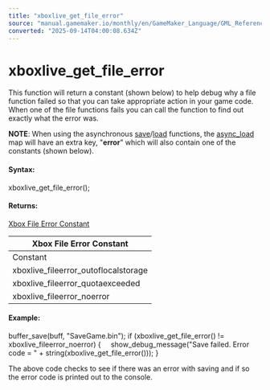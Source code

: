 ```yaml
---
title: "xboxlive_get_file_error"
source: "manual.gamemaker.io/monthly/en/GameMaker_Language/GML_Reference/UWP_And_XBox_Live/Saving_Data/xboxlive_get_file_error.htm"
converted: "2025-09-14T04:00:08.634Z"
---
```


# xboxlive\_get\_file\_error

This function will return a constant (shown below) to help debug why a file function failed so that you can take appropriate action in your game code. When one of the file functions fails you can call the function to find out exactly what the error was.

**NOTE**: When using the asynchronous [save](../../Buffers/buffer_save_async.md)/[load](../../Buffers/buffer_load_async.md) functions, the [async\_load](../../../GML_Overview/Variables/Builtin_Global_Variables/async_load.md) map will have an extra key, "**error**" which will also contain one of the constants (shown below).

#### Syntax:

xboxlive\_get\_file\_error();

#### Returns:

[Xbox File Error Constant](xboxlive_get_file_error.md)

| Xbox File Error Constant |
| --- |
| Constant | Description |
| xboxlive_fileerror_outoflocalstorage | If this occurs while saving this means that all available save game space has been used up, and the user has declined the offer (presented by the OS) of freeing up space. The game should confirm with the user that they intend to continue playing without saving. If they still want to be able to save, the game should retry the save operation. |
| xboxlive_fileerror_quotaexceeded | If this occurs the game should notify the user that they can't save any more data until they free up some space, and then present them with a way of doing this. |
| xboxlive_fileerror_noerror | The file save or load function was carried out without issues. |

#### Example:

buffer\_save(buff, "SaveGame.bin");
if (xboxlive\_get\_file\_error() != xboxlive\_fileerror\_noerror)
{
    show\_debug\_message("Save failed. Error code = " + string(xboxlive\_get\_file\_error()));
}

The above code checks to see if there was an error with saving and if so the error code is printed out to the console.